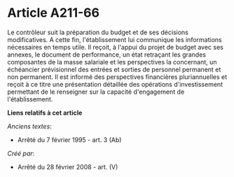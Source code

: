 # Article A211-66

Le contrôleur suit la préparation du budget et de ses décisions modificatives. A cette fin, l'établissement lui communique
les informations nécessaires en temps utile. Il reçoit, à l'appui du projet de budget avec ses annexes, le document de
performance, un état retraçant les grandes composantes de la masse salariale et les perspectives la concernant, un échéancier
prévisionnel des entrées et sorties de personnel permanent et non permanent. Il est informé des perspectives financières
pluriannuelles et reçoit à ce titre une présentation détaillée des opérations d'investissement permettant de le renseigner
sur la capacité d'engagement de l'établissement.

**Liens relatifs à cet article**

_Anciens textes_:

  - Arrêté du 7 février 1995 - art. 3 (Ab)

_Créé par_:

  - Arrêté du 28 février 2008 - art. (V)
